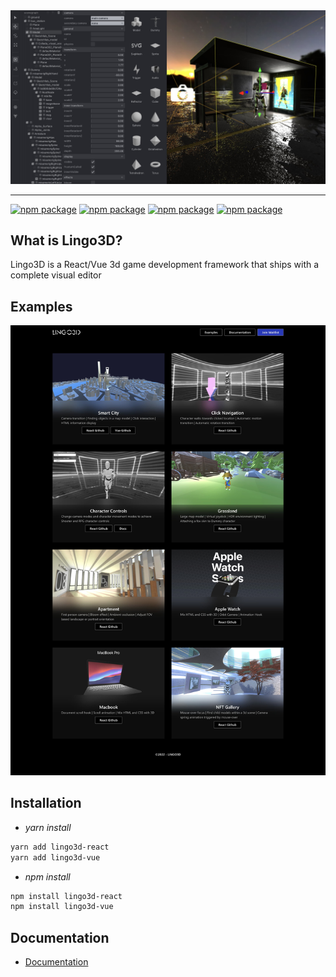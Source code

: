  <img src="https://github.com/lingo3d/lingo3d-readme/blob/main/image/bg-top.jpg"/>

---
[![npm package](https://img.shields.io/badge/npm--React-1.3.6-blue)](https://www.npmjs.com/package/lingo3d-react)
[![npm package](https://img.shields.io/badge/npm-1.11.3-green)](https://www.npmjs.com/package/lingo3d)
[![npm package](https://img.shields.io/badge/npm--Vue-1.3.6-yellow)](https://www.npmjs.com/package/lingo3d-vue)
[![npm package](https://img.shields.io/badge/npm--vanilla-1.3.4-red)](https://www.npmjs.com/package/lingo3d-vanilla)

## What is Lingo3D?
Lingo3D is a React/Vue 3d game development framework that ships with a complete visual editor

## Examples
 <img src="https://github.com/lingo3d/lingo3d-readme/blob/main/image/examples.jpg"/>

## Installation

- *yarn install*

```bash
yarn add lingo3d-react
yarn add lingo3d-vue
```
- *npm install*
```bash
npm install lingo3d-react
npm install lingo3d-vue
```

## Documentation
- [Documentation](https://www.lingo3d.com/documentation/)
